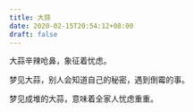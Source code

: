 ```yaml
---
title: 大蒜
date: 2020-02-15T20:54:12+08:00
draft: false
---
```


大蒜辛辣呛鼻，象征着忧虑。


梦见大蒜，别人会知道自己的秘密，遇到倒霉的事。


梦见成堆的大蒜，意味着全家人忧虑重重。

